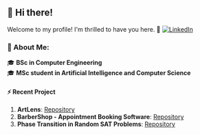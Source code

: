 ## 👋 Hi there!
Welcome to my profile! I'm thrilled to have you here. 🚀 [![LinkedIn](https://img.shields.io/badge/LinkedIn-%230077B5.svg?logo=linkedin&logoColor=white)](https://linkedin.com/in/andreaferritti)


### 💫 About Me:

🎓 **BSc in Computer Engineering**  
🎓 **MSc student in Artificial Intelligence and Computer Science**

#### ⚡ Recent Project
1. **ArtLens**: [Repository](https://github.com/ferritti/ArtLens)
2. **BarberShop - Appointment Booking Software**: [Repository](https://github.com/ferritti/BarberShop) 
3. **Phase Transition in Random SAT Problems**: [Repository](https://github.com/ferritti/SATPhaseTransition)
